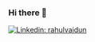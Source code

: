 ### Hi there 👋

<!--
**rvaidun/rvaidun** is a ✨ _special_ ✨ repository because its `README.md` (this file) appears on your GitHub profile.


-->
[![Linkedin: rahulvaidun](https://img.shields.io/badge/-rahulvaidun-blue?style=flat-square&logo=Linkedin&logoColor=white&link=https://www.linkedin.com/in/rahulvaidun/)](https://www.linkedin.com/in/rahulvaidun/)
